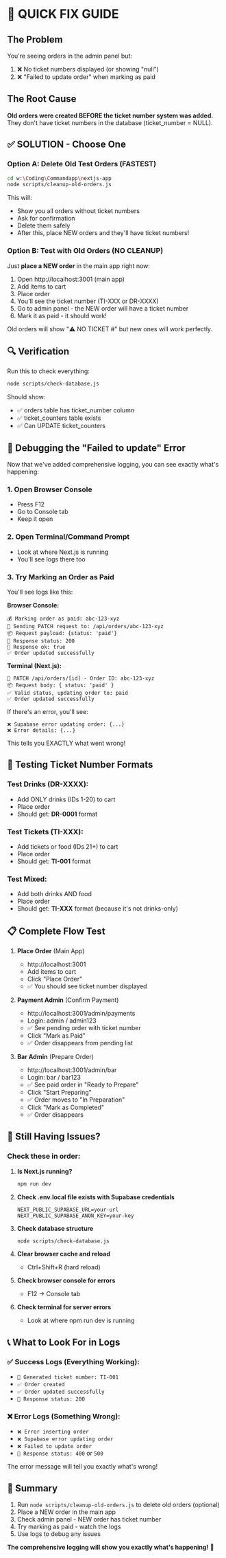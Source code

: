 # 🎯 QUICK FIX GUIDE

## The Problem

You're seeing orders in the admin panel but:
1. ❌ No ticket numbers displayed (or showing "null")
2. ❌ "Failed to update order" when marking as paid

## The Root Cause

**Old orders were created BEFORE the ticket number system was added.** They don't have ticket numbers in the database (ticket_number = NULL).

## ✅ SOLUTION - Choose One

### Option A: Delete Old Test Orders (FASTEST)

```bash
cd w:\Coding\Commandapp\nextjs-app
node scripts/cleanup-old-orders.js
```

This will:
- Show you all orders without ticket numbers
- Ask for confirmation
- Delete them safely
- After this, place NEW orders and they'll have ticket numbers!

### Option B: Test with Old Orders (NO CLEANUP)

Just **place a NEW order** in the main app right now:
1. Open http://localhost:3001 (main app)
2. Add items to cart
3. Place order
4. You'll see the ticket number (TI-XXX or DR-XXXX)
5. Go to admin panel - the NEW order will have a ticket number
6. Mark it as paid - it should work!

Old orders will show "⚠️ NO TICKET #" but new ones will work perfectly.

## 🔍 Verification

Run this to check everything:

```bash
node scripts/check-database.js
```

Should show:
- ✅ orders table has ticket_number column
- ✅ ticket_counters table exists
- ✅ Can UPDATE ticket_counters

## 🐛 Debugging the "Failed to update" Error

Now that we've added comprehensive logging, you can see exactly what's happening:

### 1. Open Browser Console
- Press F12
- Go to Console tab
- Keep it open

### 2. Open Terminal/Command Prompt
- Look at where Next.js is running
- You'll see logs there too

### 3. Try Marking an Order as Paid

You'll see logs like this:

**Browser Console:**
```
💰 Marking order as paid: abc-123-xyz
📡 Sending PATCH request to: /api/orders/abc-123-xyz
📦 Request payload: {status: 'paid'}
📨 Response status: 200
📨 Response ok: true
✅ Order updated successfully
```

**Terminal (Next.js):**
```
🔄 PATCH /api/orders/[id] - Order ID: abc-123-xyz
📦 Request body: { status: 'paid' }
✅ Valid status, updating order to: paid
✅ Order updated successfully
```

If there's an error, you'll see:
```
❌ Supabase error updating order: {...}
❌ Error details: {...}
```

This tells you EXACTLY what went wrong!

## 🎫 Testing Ticket Number Formats

### Test Drinks (DR-XXXX):
- Add ONLY drinks (IDs 1-20) to cart
- Place order
- Should get: **DR-0001** format

### Test Tickets (TI-XXX):
- Add tickets or food (IDs 21+) to cart
- Place order
- Should get: **TI-001** format

### Test Mixed:
- Add both drinks AND food
- Place order
- Should get: **TI-XXX** format (because it's not drinks-only)

## 📋 Complete Flow Test

1. **Place Order** (Main App)
   - http://localhost:3001
   - Add items to cart
   - Click "Place Order"
   - ✅ You should see ticket number displayed

2. **Payment Admin** (Confirm Payment)
   - http://localhost:3001/admin/payments
   - Login: admin / admin123
   - ✅ See pending order with ticket number
   - Click "Mark as Paid"
   - ✅ Order disappears from pending list

3. **Bar Admin** (Prepare Order)
   - http://localhost:3001/admin/bar
   - Login: bar / bar123
   - ✅ See paid order in "Ready to Prepare"
   - Click "Start Preparing"
   - ✅ Order moves to "In Preparation"
   - Click "Mark as Completed"
   - ✅ Order disappears

## 🚨 Still Having Issues?

### Check these in order:

1. **Is Next.js running?**
   ```bash
   npm run dev
   ```

2. **Check .env.local file exists with Supabase credentials**
   ```
   NEXT_PUBLIC_SUPABASE_URL=your-url
   NEXT_PUBLIC_SUPABASE_ANON_KEY=your-key
   ```

3. **Check database structure**
   ```bash
   node scripts/check-database.js
   ```

4. **Clear browser cache and reload**
   - Ctrl+Shift+R (hard reload)

5. **Check browser console for errors**
   - F12 → Console tab

6. **Check terminal for server errors**
   - Look at where npm run dev is running

## 📞 What to Look For in Logs

### ✅ Success Logs (Everything Working):
- `🎫 Generated ticket number: TI-001`
- `✅ Order created`
- `✅ Order updated successfully`
- `📨 Response status: 200`

### ❌ Error Logs (Something Wrong):
- `❌ Error inserting order`
- `❌ Supabase error updating order`
- `❌ Failed to update order`
- `📨 Response status: 400` or `500`

The error message will tell you exactly what's wrong!

## 🎯 Summary

1. Run `node scripts/cleanup-old-orders.js` to delete old orders (optional)
2. Place a NEW order in the main app
3. Check admin panel - NEW order has ticket number
4. Try marking as paid - watch the logs
5. Use logs to debug any issues

**The comprehensive logging will show you exactly what's happening!** 🚀
